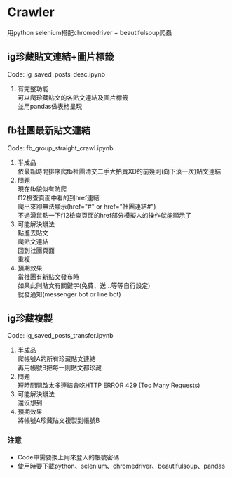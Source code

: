 # Crawler
用python selenium搭配chromedriver + beautifulsoup爬蟲
## ig珍藏貼文連結+圖片標籤
Code: ig_saved_posts_desc.ipynb  
1. 有完整功能  
可以爬珍藏貼文的各貼文連結及圖片標籤  
並用pandas做表格呈現  
## fb社團最新貼文連結
Code: fb_group_straight_crawl.ipynb  
1. 半成品  
依最新時間排序爬fb社團清交二手大拍賣XD的前幾則(向下滾一次)貼文連結  
2. 問題  
現在fb貌似有防爬  
f12檢查頁面中看的到href連結  
爬出來卻無法顯示(href="#" or href="社團連結#")  
不過滑鼠點一下f12檢查頁面的href部分模擬人的操作就能顯示了  
3. 可能解決辦法  
點進去貼文  
爬貼文連結  
回到社團頁面  
重複  
4. 預期效果  
當社團有新貼文發布時  
如果此則貼文有關鍵字(免費、送...等等自行設定)  
就發通知(messenger bot or line bot)  
## ig珍藏複製
Code: ig_saved_posts_transfer.ipynb  
1. 半成品  
爬帳號A的所有珍藏貼文連結  
再用帳號B把每一則貼文都珍藏
2. 問題  
短時間開啟太多連結會吃HTTP ERROR 429 (Too Many Requests)  
3. 可能解決辦法  
還沒想到  
4. 預期效果  
將帳號A珍藏貼文複製到帳號B  
### 注意
* Code中需要換上用來登入的帳號密碼  
* 使用時要下載python、selenium、chromedriver、beautifulsoup、pandas
